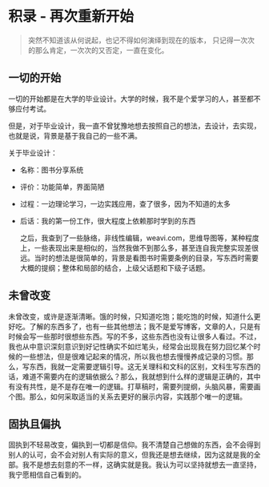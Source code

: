 积录 - 再次重新开始
==================================================

>  突然不知道该从何说起，也记不得如何演绎到现在的版本，
  只记得一次次的那么肯定，一次次的又否定，一直在变化。

## 一切的开始

一切的开始都是在大学的毕业设计。大学的时候，我不是个爱学习的人，甚至都不够应付考试。

但是，对于毕业设计，我一直不曾犹豫地想去按照自己的想法，去设计，去实现，也就是说，背景是基于我自己的一些不满。

关于毕业设计：

- 名称：图书分享系统
- 评价：功能简单，界面简陋
- 过程：一边理论学习，一边实践应用，查了很多，因为不知道的太多
- 后话：我的第一份工作，很大程度上依赖那时学到的东西

  之后，我查到了一些脉络，非线性编辑，weavi.com，思维导图等，某种程度上，一些表现出来是相似的，当然我做不到那么多，甚至连自我完整实现差很远。当时的想法是很简单的，背景是看图书时需要条例的目录，写东西时需要大概的提纲；整体和局部的结合，上级父话题和下级子话题。

## 未曾改变

未曾改变，或许是逐渐清晰。饿的时候，只知道吃饱；能吃饱的时候，知道什么更好吃。了解的东西多了，也有一些其他想法；我不是爱写博客，文章的人，只是有时候会写一些那时很想些东西。写的不多，这些东西也没有让很多人看过。不过，我也从中意识深刻意识到好记性确实不如烂笔头，经常会出现我在努力回忆某个时候的一些想法，但是很难记起来的情况，所以我也想去慢慢养成记录的习惯。那么，写东西，我就一定需要逻辑引导。这无关理科和文科的区别，文科生写东西的话，难道不需要内在的逻辑依据么？那么，我就想到什么样的逻辑是正确的，其中有没有共性，是不是存在唯一的逻辑。打草稿时，需要列提纲，头脑风暴，需要画个图。那么，如何采取适当的关系去更好的展示内容，实践那个唯一的逻辑。

## 固执且偏执

固执到不轻易改变，偏执到一切都是信仰。我不清楚自己想做的东西，会不会得到别人的认可，会不会对别人有实际的意义，但我还是想去继续，因为这就是我的全部。我不是想去刻意的不一样，这确实就是我。我认为可以坚持就想去一直坚持，我宁愿相信自己看到的。
